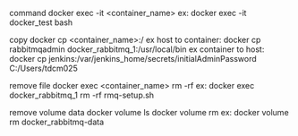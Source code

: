 
command
docker exec -it <container_name> <command>
ex: docker exec -it docker_test bash

copy
docker cp <file> <container_name>:/<path>
ex host to container: docker cp rabbitmqadmin docker_rabbitmq_1:/usr/local/bin
ex container to host: docker cp jenkins:/var/jenkins_home/secrets/initialAdminPassword C:/Users/tdcm025

remove file
docker exec <container_name> rm -rf <file>
ex: docker exec docker_rabbitmq_1 rm -rf rmq-setup.sh

remove volume data
docker volume ls
docker volume rm <name>
ex: docker volume rm docker_rabbitmq-data
